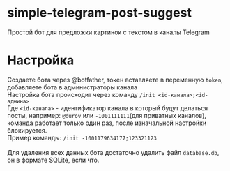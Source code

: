 # simple-telegram-post-suggest
Простой бот для предложки картинок с текстом в каналы Telegram
# Настройка
Создаете бота через @botfather, токен вставляете в переменную `token`, добавляете бота в администраторы канала<br>
Настройка бота происходит через команду `/init <id-канала>;<id-админа>`<br>
Где `<id-канала>` - идентификатор канала в который будут делаться посты, например: `@durov` или `-1001111111`(для приватных каналов), команда работает только один раз, после изначальной настройки блокируется.<br>
Пример команды: `/init -1001179634177;123321123`<br><br>
Для удаления всех данных бота достаточно удалить файл `database.db`, он в формате SQLite, если что.

